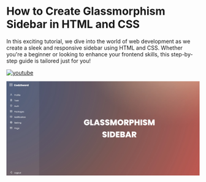 # How to Create Glassmorphism Sidebar in HTML and CSS

In this exciting tutorial, we dive into the world of web development as we create a sleek and responsive sidebar using HTML and CSS. Whether you're a beginner or looking to enhance your frontend skills, this step-by-step guide is tailored just for you!

[![youtube](https://img.shields.io/badge/YouTube-red?style=for-the-badge&logo=youtube&logoColor=white)]([https://youtu.be/q1EJEBQWUIA](https://www.youtube.com/@codzsword))

![Logo](https://raw.githubusercontent.com/codzsword/html-css-sidebar/main/Sidebar%20Demo.png)

